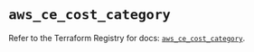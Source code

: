 # `aws_ce_cost_category`

Refer to the Terraform Registry for docs: [`aws_ce_cost_category`](https://registry.terraform.io/providers/hashicorp/aws/5.86.0/docs/resources/ce_cost_category).
